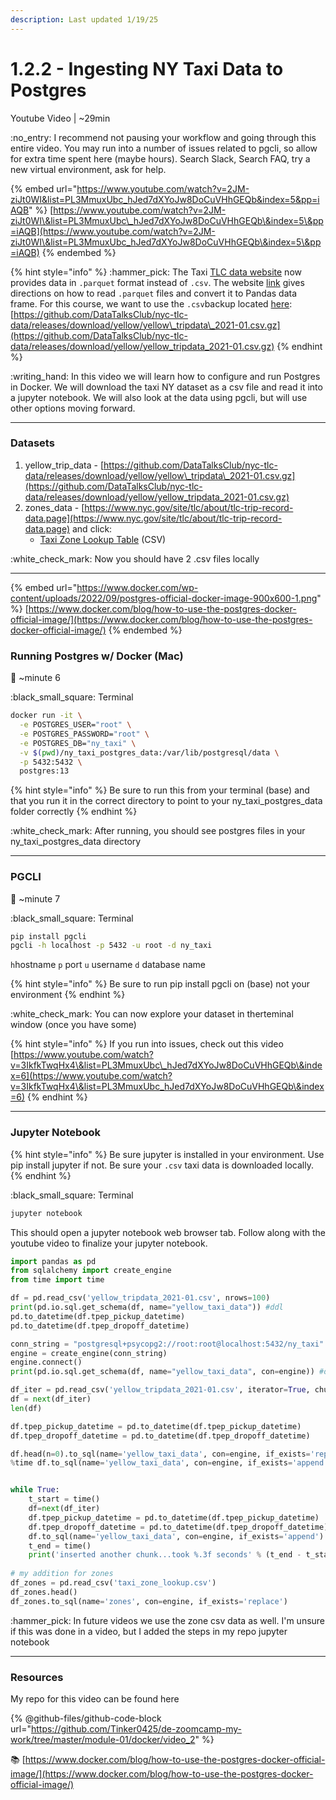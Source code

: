 ```yaml
---
description: Last updated 1/19/25
---
```


# 1.2.2 - Ingesting NY Taxi Data to Postgres

Youtube Video | \~29min

:no\_entry:  I recommend not pausing your workflow and going through this entire video. You may run into a number of issues related to pgcli, so allow for extra time spent here (maybe hours). Search Slack, Search FAQ, try a new virtual environment, ask for help.

{% embed url="https://www.youtube.com/watch?v=2JM-ziJt0WI&list=PL3MmuxUbc_hJed7dXYoJw8DoCuVHhGEQb&index=5&pp=iAQB" %}
[https://www.youtube.com/watch?v=2JM-ziJt0WI\&list=PL3MmuxUbc\_hJed7dXYoJw8DoCuVHhGEQb\&index=5\&pp=iAQB](https://www.youtube.com/watch?v=2JM-ziJt0WI\&list=PL3MmuxUbc_hJed7dXYoJw8DoCuVHhGEQb\&index=5\&pp=iAQB)
{% endembed %}

{% hint style="info" %}
:hammer\_pick: The Taxi [TLC data website](https://www1.nyc.gov/site/tlc/about/tlc-trip-record-data.page) now provides data in `.parquet` format instead of `.csv`. The website [link](https://www1.nyc.gov/assets/tlc/downloads/pdf/working_parquet_format.pdf) gives directions on how to read `.parquet` files and convert it to Pandas data frame. For this course, we want to use the `.csv`backup located [here](https://github.com/DataTalksClub/nyc-tlc-data/releases/download/yellow/yellow_tripdata_2021-01.csv.gz): [https://github.com/DataTalksClub/nyc-tlc-data/releases/download/yellow/yellow\_tripdata\_2021-01.csv.gz](https://github.com/DataTalksClub/nyc-tlc-data/releases/download/yellow/yellow_tripdata_2021-01.csv.gz)
{% endhint %}

:writing\_hand: In this video we will learn how to configure and run Postgres in Docker. We will download the taxi NY dataset as a csv file and read it into a jupyter notebook. We will also look at the data using pgcli, but will use other options moving forward.&#x20;

***

### Datasets

1. yellow\_trip\_data - [https://github.com/DataTalksClub/nyc-tlc-data/releases/download/yellow/yellow\_tripdata\_2021-01.csv.gz](https://github.com/DataTalksClub/nyc-tlc-data/releases/download/yellow/yellow_tripdata_2021-01.csv.gz)
2. zones\_data - [https://www.nyc.gov/site/tlc/about/tlc-trip-record-data.page](https://www.nyc.gov/site/tlc/about/tlc-trip-record-data.page) and click:
   * [Taxi Zone Lookup Table](https://d37ci6vzurychx.cloudfront.net/misc/taxi_zone_lookup.csv) (CSV)

:white\_check\_mark: Now you should have 2 .csv files locally

***

{% embed url="https://www.docker.com/wp-content/uploads/2022/09/postgres-official-docker-image-900x600-1.png" %}
[https://www.docker.com/blog/how-to-use-the-postgres-docker-official-image/](https://www.docker.com/blog/how-to-use-the-postgres-docker-official-image/)
{% endembed %}

### Running Postgres w/ Docker (Mac)

:vhs: \~minute 6

:black\_small\_square: Terminal

```sh
docker run -it \
  -e POSTGRES_USER="root" \
  -e POSTGRES_PASSWORD="root" \
  -e POSTGRES_DB="ny_taxi" \
  -v $(pwd)/ny_taxi_postgres_data:/var/lib/postgresql/data \
  -p 5432:5432 \
  postgres:13
```

{% hint style="info" %}
Be sure to run this from your terminal (base) and that you run it in the correct directory to point to your ny\_taxi\_postgres\_data folder correctly
{% endhint %}

:white\_check\_mark: After running, you should see postgres files in your ny\_taxi\_postgres\_data directory

***

### PGCLI

:vhs: \~minute 7&#x20;

:black\_small\_square: Terminal

```bash
pip install pgcli
pgcli -h localhost -p 5432 -u root -d ny_taxi
```

`h`hostname       `p` port         `u` username      `d` database name

{% hint style="info" %}
Be sure to run pip install pgcli on (base) not your environment
{% endhint %}

:white\_check\_mark: You can now explore your dataset in therteminal window (once you have some)

{% hint style="info" %}
If you run into issues, check out this video [https://www.youtube.com/watch?v=3IkfkTwqHx4\&list=PL3MmuxUbc\_hJed7dXYoJw8DoCuVHhGEQb\&index=6](https://www.youtube.com/watch?v=3IkfkTwqHx4\&list=PL3MmuxUbc_hJed7dXYoJw8DoCuVHhGEQb\&index=6)
{% endhint %}

***

### Jupyter Notebook

{% hint style="info" %}
Be sure jupyter is installed in your environment. Use pip install jupyter if not. Be sure your `.csv` taxi data is downloaded locally.
{% endhint %}

:black\_small\_square: Terminal&#x20;

```bash
jupyter notebook
```

This should open a jupyter notebook web browser tab. Follow along with the youtube video to finalize your jupyter notebook.

```python
import pandas as pd
from sqlalchemy import create_engine
from time import time

df = pd.read_csv('yellow_tripdata_2021-01.csv', nrows=100)
print(pd.io.sql.get_schema(df, name="yellow_taxi_data")) #ddl
pd.to_datetime(df.tpep_pickup_datetime)
pd.to_datetime(df.tpep_dropoff_datetime)

conn_string = "postgresql+psycopg2://root:root@localhost:5432/ny_taxi"
engine = create_engine(conn_string)
engine.connect()
print(pd.io.sql.get_schema(df, name="yellow_taxi_data", con=engine)) #ddl

df_iter = pd.read_csv('yellow_tripdata_2021-01.csv', iterator=True, chunksize=100000)
df = next(df_iter)
len(df)

df.tpep_pickup_datetime = pd.to_datetime(df.tpep_pickup_datetime)
df.tpep_dropoff_datetime = pd.to_datetime(df.tpep_dropoff_datetime)

df.head(n=0).to_sql(name='yellow_taxi_data', con=engine, if_exists='replace')
%time df.to_sql(name='yellow_taxi_data', con=engine, if_exists='append')


while True:
    t_start = time()
    df=next(df_iter)
    df.tpep_pickup_datetime = pd.to_datetime(df.tpep_pickup_datetime)
    df.tpep_dropoff_datetime = pd.to_datetime(df.tpep_dropoff_datetime)
    df.to_sql(name='yellow_taxi_data', con=engine, if_exists='append')
    t_end = time()
    print('inserted another chunk...took %.3f seconds' % (t_end - t_start))
    
# my addition for zones    
df_zones = pd.read_csv('taxi_zone_lookup.csv')
df_zones.head()
df_zones.to_sql(name='zones', con=engine, if_exists='replace')

```

:hammer\_pick: In future videos we use the zone csv data as well. I'm unsure if this was done in a video, but I added the steps in my repo jupyter notebook

***

### Resources

My repo for this video can be found here

{% @github-files/github-code-block url="https://github.com/Tinker0425/de-zoomcamp-my-work/tree/master/module-01/docker/video_2" %}

:books: [https://www.docker.com/blog/how-to-use-the-postgres-docker-official-image/](https://www.docker.com/blog/how-to-use-the-postgres-docker-official-image/)
